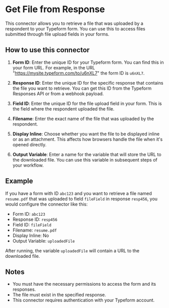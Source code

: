 # Get File from Response

This connector allows you to retrieve a file that was uploaded by a respondent to your Typeform form. You can use this to access files submitted through file upload fields in your forms.

## How to use this connector

1. **Form ID**: Enter the unique ID for your Typeform form. You can find this in your form URL. For example, in the URL "https://mysite.typeform.com/to/u6nXL7" the form ID is `u6nXL7`.

2. **Response ID**: Enter the unique ID for the specific response that contains the file you want to retrieve. You can get this ID from the Typeform Responses API or from a webhook payload.

3. **Field ID**: Enter the unique ID for the file upload field in your form. This is the field where the respondent uploaded the file.

4. **Filename**: Enter the exact name of the file that was uploaded by the respondent.

5. **Display Inline**: Choose whether you want the file to be displayed inline or as an attachment. This affects how browsers handle the file when it's opened directly.

6. **Output Variable**: Enter a name for the variable that will store the URL to the downloaded file. You can use this variable in subsequent steps of your workflow.

## Example

If you have a form with ID `abc123` and you want to retrieve a file named `resume.pdf` that was uploaded to field `fileField` in response `resp456`, you would configure the connector like this:

- Form ID: `abc123`
- Response ID: `resp456`
- Field ID: `fileField`
- Filename: `resume.pdf`
- Display Inline: No
- Output Variable: `uploadedFile`

After running, the variable `uploadedFile` will contain a URL to the downloaded file.

## Notes

- You must have the necessary permissions to access the form and its responses.
- The file must exist in the specified response.
- This connector requires authentication with your Typeform account.
